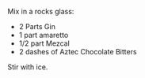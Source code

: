 Mix in a rocks glass:

* 2 Parts Gin
* 1 part amaretto
* 1/2 part Mezcal
* 2 dashes of Aztec Chocolate Bitters

Stir with ice.
